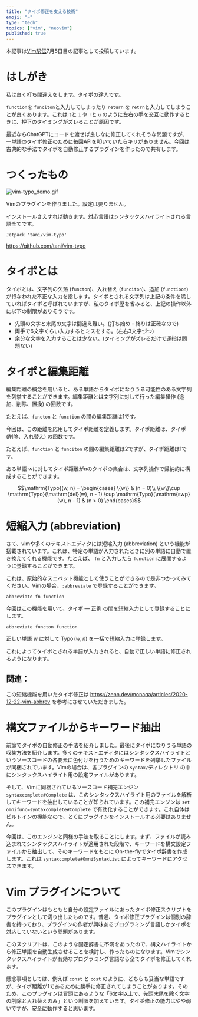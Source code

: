 ```yaml
---
title: "タイポ修正を支える技術"
emoji: "✍️"
type: "tech"
topics: ["vim", "neovim"]
published: true
---
```


本記事は[Vim駅伝](https://vim-jp.org/ekiden)7月5日目の記事として投稿しています。

# はしがき

私は良く打ち間違えをします。タイポの達人です。

`function`を `funciton`と入力してしまったり `return` を `retrn`と入力してしまうことが良くあります。これは `t`と `i` や `r`と `u` のように左右の手を交互に動作するときに、押下のタイミングがズレることが原因です。

最近ならChatGPTにコードを渡せば良しなに修正してくれそうな問題ですが、一単語のタイポ修正のために毎回APIを叩いていたらキリがありません。今回は古典的な手法でタイポを自動修正するプラグインを作ったので共有します。

# つくったもの

![vim-typo_demo.gif](https://user-images.githubusercontent.com/5019902/248715206-dd75b622-231e-4785-a294-516f25b62eef.gif)

Vimのプラグインを作りました。設定は要りません。

インストールさえすれば動きます。対応言語はシンタックスハイライトされる言語全てです。

```
Jetpack 'tani/vim-typo'
```

https://github.com/tani/vim-typo


# タイポとは

タイポとは、文字列の欠落 (`functon`)、入れ替え (`funciton`)、追加 (`functioon`) が行なわれた不正な入力を指します。タイポとされる文字列は上記の条件を満していればタイポと呼ばれていますが、私のタイポ歴を省みると、上記の操作以外に以下の制限がありそうです。

- 先頭の文字と末尾の文字は間違え難い。(打ち始め・終りは正確なので)
- 両手で6文字くらい入力するとミスをする。(左右3文字づつ)
- 余分な文字を入力することは少ない。(タイミングがズレるだけで運指は問題ない)

# タイポと編集距離

編集距離の概念を用いると、ある単語からタイポになりうる可能性のある文字列を列挙することができます。編集距離とは文字列に対して行った編集操作 (追加、削除、置換) の回数です。

たとえば、`functon` と `function` の間の編集距離は1です。

今回は、この距離を応用してタイポ距離を定義します。タイポ距離は、タイポ(削除、入れ替え) の回数です。

たとえば、`function` と `funciton` の間の編集距離は2ですが、タイポ距離は1です。

ある単語 $w$に対してタイポ距離が$n$のタイポの集合は、文字列操作で帰納的に構成することができます。

$$\mathrm{Typo}(w, n) = \begin{cases} 
\{w\} & (n = 0)\\
\{w\}\cup \mathrm{Typo}(\mathrm{del}(w), n - 1) \cup \mathrm{Typo}(\mathrm{swp}(w), n - 1) & (n > 0)
\end{cases}$$

# 短縮入力 (abbreviation)

さて、vimや多くのテキストエディタには短縮入力 (abbreviation) という機能が搭載されています。これは、特定の単語が入力されたときに別の単語に自動で置き換えてくれる機能です。たとえば、 `fn` と入力したら `function` に展開するように登録することができます。

これは、原始的なスニペット機能として使うことができるので是非つかってみてください。Vimの場合、`:abbreviate` で登録することができます。

```
abbreviate fn function
```

今回はこの機能を用いて、タイポ — 正例 の間を短縮入力として登録することにします。

```
abbreviate functon function
```

正しい単語 $w$ に対して $\operatorname{Typo}(w, n)$ を一括で短縮入力に登録します。

これによってタイポとされる単語が入力されると、自動で正しい単語に修正されるようになります。

## 関連：

この短縮機能を用いたタイポ修正は https://zenn.dev/monaqa/articles/2020-12-22-vim-abbrev を参考にさせていただきました。

# 構文ファイルからキーワード抽出

前節でタイポの自動修正の手法を紹介しました。最後にタイポになりうる単語の収集方法を紹介します。多くのテキストエディタにはシンタックスハイライトというソースコードの各要素に色付けを行うためのキーワードを列挙したファイルが同梱されています。Vimの場合は、各プラグインの `syntax/`ディレクトリ の中にシンタックスハイライト用の設定ファイルがあります。

そして、Vimに同梱されているソースコード補完エンジン `syntaxcomplete#Complete` は、このシンタックスハイライト用のファイルを解析してキーワードを抽出していることが知られています。この補完エンジンは `set omnifunc=syntaxcomplete#Complete` で有効化することができます。これ自体はビルトインの機能なので、とくにプラグインをインストールする必要はありません。

今回は、このエンジンと同様の手法を取ることにします。まず、ファイルが読み込まれてシンタックスハイライトが適用された段階で、キーワードを構文設定ファイルから抽出して、そのキーワードをもとに On-the-flyでタイポ辞書を作成します。これは `syntaxcomplete#OmniSyntaxList` によってキーワードにアクセスできます。

# Vim プラグインについて

このプラグインはもともと自分の設定ファイルにあったタイポ修正スクリプトをプラグインとして切り出したものです。普通、タイポ修正プラグインは個別の辞書を持っており、プラグインの作者が興味あるプログラミング言語しかタイポを対応していないという問題があります。

このスクリプトは、このような固定辞書に不満をあったので、構文ハイライトから修正単語を自動生成させることを検討し、作ったものになります。Vimでシンタックスハイライトが有効なプログラミング言語なら全てタイポを修正してくれます。

懸念事項としては、例えば `const` と `cost` のように、どちらも妥当な単語ですが、タイポ距離が1であるために勝手に修正されてしまうことがあります。そのため、このプラグインは冒頭にあるような「6文字以上で、先頭末尾を除く文字の削除と入れ替えのみ」という制限を加えています。タイポ修正の能力はやや弱いですが、安全に動作すると思います。
